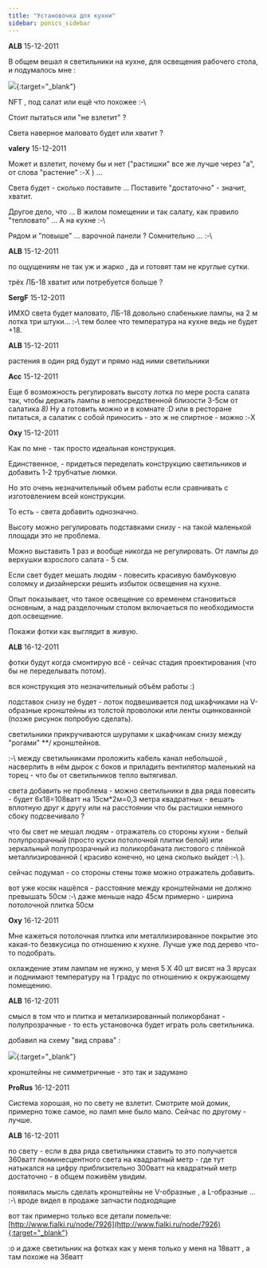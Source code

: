 ```yaml
---
title: "Установочка для кухни"
sidebar: ponics_sidebar
---
```


**ALB** 15-12-2011

В общем вешал я светильники на кухне, для освещения рабочего стола, и подумалось мне :

[![](/imagehost/thumbs/ycy.jpg)](https://t.me/ponics_ru_files/6884){:target="_blank"}

NFT , под салат или ещё что похожее :-\

Стоит пытаться или "не взлетит" ?

Света наверное маловато будет или хватит ?


**valery** 15-12-2011

Может и взлетит, почему бы и нет ("растишки" все же лучше через "а", от слова "растение" :-X ) ...

Света будет - сколько поставите ... Поставите "достаточно" - значит, хватит.

Другое дело, что ... В жилом помещении и так салату, как правило "тепловато" ... А на кухне :-\

Рядом и "повыше" ... варочной панели ? Сомнительно ... :-\


**ALB** 15-12-2011

по ощущениям не так уж и жарко , да и готовят там не круглые сутки.

трёх ЛБ-18 хватит или потребуется больше ? 


**SergF** 15-12-2011

ИМХО света будет маловато, ЛБ-18 довольно слабенькие лампы, на 2 м лотка три штуки... :-\ тем более что температура на кухне ведь не будет +18.


**ALB** 15-12-2011

растения в один ряд будут и прямо над ними светильники


**Acc** 15-12-2011

Еще б возможность регулировать высоту лотка по мере роста салата так, чтобы держать лампы в непосредственной близости 3-5см от салатика *8)* Ну а готовить можно и в комнате :D или в ресторане питаться, а салатик с собой приносить - это ж не спиртное - можно :-X


**Oxy** 15-12-2011

Как по мне - так просто идеальная конструкция.

Единственное, - придеться переделать конструкцию светильников и добавить 1-2 трубчатые люмки.

Но это очень незначительный объем работы если сравнивать с изготовлением всей конструкции.

То есть - света добавить однозначно.

Высоту можно регулировать подставками снизу - на такой маленькой площади это не проблема.

Можно выставить 1 раз и вообще никогда не регулировать. От лампы до верхушки взрослого салата - 5 см.

Если свет будет мешать людям - повесить красивую бамбуковую соломку и дизайнерски решить избыток освещения на кухне.

Опыт показывает, что такое освещение со временем становиться основным, а над разделочным столом включаеться по необходимости доп.освещение.

Покажи фотки как выглядит в живую. 


**ALB** 16-12-2011

фотки будут когда смонтирую всё - сейчас стадия проектирования (что бы не переделывать потом).

вся конструкция это незначительный объём работы :) 

подставок снизу не будет - лоток подвешивается под шкафчиками на V-образные кронштейны из толстой проволоки или ленты оцинкованной (позже рисунок попробую сделать).

светильники прикручиваются шурупами к шкафчикам снизу между "рогами" \**/ кронштейнов.

:-\ между светильниками проложить кабель канал небольшой , насверлить в нём дырок с боков и приладить вентилятор маленький на торец - что бы от светильников тепло вытягивал.

света добавить не проблема - можно светильники в два ряда повесить - будет 6х18=108ватт на 15см*2м=0,3 метра квадратных - вешать вплотную друг к другу или на расстоянии что бы растишки немного сбоку подсвечивало ?

что бы свет не мешал людям - отражатель со стороны кухни - белый полупрозрачный (просто куски потолочной плитки белой) или зеркальный полупрозрачный из поликорбаната листового с плёнкой металлизированной ( красиво конечно, но цена сколько выйдет :-\ ).

сейчас подумал - со стороны стены тоже можно отражатель добавить.

вот уже косяк нашёлся - расстояние между кронштейнами не должно превышать 50см :-\ даже меньше надо 45см примерно - ширина потолочной плитка 50см


**Oxy** 16-12-2011

Мне кажеться потолочная плитка или металлизированное покрытие это какая-то безвкусица по отношению к кухне. Лучше уже под дерево что-то подобрать.

охлаждение этим лампам не нужно, у меня 5 Х 40 шт висят на 3 ярусах и поднимают температуру на 1 градус по отношению к окружающему помещению.


**ALB** 16-12-2011

смысл в том что и плитка и метализированный поликорбанат - полупрозрачные - то есть установочка будет играть роль светильника.

добавил на схему "вид справа" :

[![](/imagehost/thumbs/sgs.jpg)](https://t.me/ponics_ru_files/6885){:target="_blank"}

кронштейны не симметричные - это так и задумано


**ProRus** 16-12-2011

Система хорошая, но по свету не взлетит. Смотрите мой домик, примерно тоже самое, но ламп мне было мало. Сейчас по другому - лучше.


**ALB** 16-12-2011

по свету - если в два ряда светильники ставить то это получается 360ватт люминесцентного света на квадратный метр - где тут натыкался на цифру приблизительно 300ватт на квадратный метр достаточно - в общем поживём увидим.

появилась мысль сделать кронштейны не V-образные , а L-образные ... :-\ вроде видел в продаже запчасти подходящие

вот так примерно только все детали помельче: [http://www.fialki.ru/node/7926](http://www.fialki.ru/node/7926){:target="_blank"}

:o и даже светильник на фотках как у меня только у меня на 18ватт , а там похоже на 36ватт 


